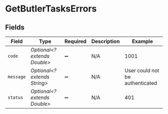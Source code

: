 # GetButlerTasksErrors


## Fields

| Field                           | Type                            | Required                        | Description                     | Example                         |
| ------------------------------- | ------------------------------- | ------------------------------- | ------------------------------- | ------------------------------- |
| `code`                          | *Optional<? extends Double>*    | :heavy_minus_sign:              | N/A                             | 1001                            |
| `message`                       | *Optional<? extends String>*    | :heavy_minus_sign:              | N/A                             | User could not be authenticated |
| `status`                        | *Optional<? extends Double>*    | :heavy_minus_sign:              | N/A                             | 401                             |
